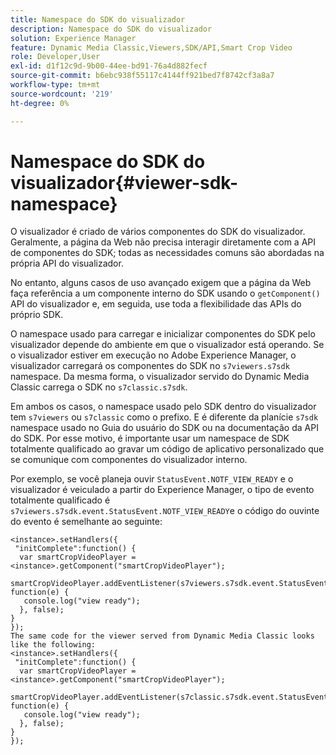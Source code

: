 ```yaml
---
title: Namespace do SDK do visualizador
description: Namespace do SDK do visualizador
solution: Experience Manager
feature: Dynamic Media Classic,Viewers,SDK/API,Smart Crop Video
role: Developer,User
exl-id: d1f12c9d-9b00-44ee-bd91-76a4d882fecf
source-git-commit: b6ebc938f55117c4144ff921bed7f8742cf3a8a7
workflow-type: tm+mt
source-wordcount: '219'
ht-degree: 0%

---
```


# Namespace do SDK do visualizador{#viewer-sdk-namespace}

O visualizador é criado de vários componentes do SDK do visualizador. Geralmente, a página da Web não precisa interagir diretamente com a API de componentes do SDK; todas as necessidades comuns são abordadas na própria API do visualizador.

No entanto, alguns casos de uso avançado exigem que a página da Web faça referência a um componente interno do SDK usando o `getComponent()` API do visualizador e, em seguida, use toda a flexibilidade das APIs do próprio SDK.

O namespace usado para carregar e inicializar componentes do SDK pelo visualizador depende do ambiente em que o visualizador está operando. Se o visualizador estiver em execução no Adobe Experience Manager, o visualizador carregará os componentes do SDK no `s7viewers.s7sdk` namespace. Da mesma forma, o visualizador servido do Dynamic Media Classic carrega o SDK no `s7classic.s7sdk`.

Em ambos os casos, o namespace usado pelo SDK dentro do visualizador tem `s7viewers` ou `s7classic` como o prefixo. E é diferente da planície `s7sdk` namespace usado no Guia do usuário do SDK ou na documentação da API do SDK. Por esse motivo, é importante usar um namespace de SDK totalmente qualificado ao gravar um código de aplicativo personalizado que se comunique com componentes do visualizador interno.

Por exemplo, se você planeja ouvir `StatusEvent.NOTF_VIEW_READY` e o visualizador é veiculado a partir do Experience Manager, o tipo de evento totalmente qualificado é `s7viewers.s7sdk.event.StatusEvent.NOTF_VIEW_READY`e o código do ouvinte do evento é semelhante ao seguinte:

```
<instance>.setHandlers({ 
 "initComplete":function() { 
  var smartCropVideoPlayer = <instance>.getComponent("smartCropVideoPlayer"); 
   smartCropVideoPlayer.addEventListener(s7viewers.s7sdk.event.StatusEvent.NOTF_VIEW_READY, function(e) { 
   console.log("view ready"); 
  }, false); 
} 
}); 
The same code for the viewer served from Dynamic Media Classic looks like the following: 
<instance>.setHandlers({ 
 "initComplete":function() { 
  var smartCropVideoPlayer = <instance>.getComponent("smartCropVideoPlayer"); 
   smartCropVideoPlayer.addEventListener(s7classic.s7sdk.event.StatusEvent.NOTF_VIEW_READY, function(e) { 
   console.log("view ready"); 
  }, false); 
} 
});
```
